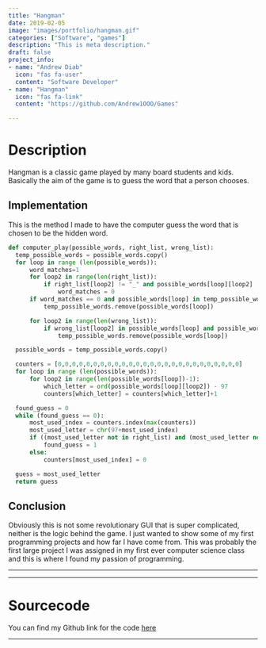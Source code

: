 ```yaml
---
title: "Hangman"
date: 2019-02-05
image: "images/portfolio/hangman.gif"
categories: ["Software", "games"]
description: "This is meta description."
draft: false
project_info:
- name: "Andrew Diab"
  icon: "fas fa-user"
  content: "Software Developer"
- name: "Hangman"
  icon: "fas fa-link"
  content: "https://github.com/Andrew1OOO/Games"

---
```



# Description
  Hangman is a classic game played by many board students and kids. Basically the aim of the game is to guess the word that a person chooses. 


## Implementation
  This is the method I made to have the computer guess the word that is chosen to be the hidden word. 
  ```python
  def computer_play(possible_words, right_list, wrong_list):
    temp_possible_words = possible_words.copy()
    for loop in range (len(possible_words)):
        word_matches=1
        for loop2 in range(len(right_list)):
            if right_list[loop2] != "_" and possible_words[loop][loop2] != right_list[loop2]:
                word_matches = 0
        if word_matches == 0 and possible_words[loop] in temp_possible_words:
            temp_possible_words.remove(possible_words[loop])

        for loop2 in range(len(wrong_list)):
            if wrong_list[loop2] in possible_words[loop] and possible_words[loop] in temp_possible_words:
                temp_possible_words.remove(possible_words[loop])

    possible_words = temp_possible_words.copy()

    counters = [0,0,0,0,0,0,0,0,0,0,0,0,0,0,0,0,0,0,0,0,0,0,0,0,0,0]
    for loop in range (len(possible_words)):
        for loop2 in range(len(possible_words[loop])-1):
            which_letter = ord(possible_words[loop][loop2]) - 97
            counters[which_letter] = counters[which_letter]+1

    found_guess = 0
    while (found_guess == 0):
        most_used_index = counters.index(max(counters))
        most_used_letter = chr(97+most_used_index)
        if ((most_used_letter not in right_list) and (most_used_letter not in wrong_list)):
            found_guess = 1
        else:
            counters[most_used_index] = 0

    guess = most_used_letter
    return guess

  ```
## Conclusion
  Obviously this is not some revolutionary GUI that is super complicated, neither is the logic behind the game. I just wanted to show some of my first programming projects and how far I have come from. This was probably the first large project I was assigned in my first ever computer science class and this is where I found my passion of programming. 

***



***

# Sourcecode

You can find my Github link for the code [here](https://github.com/Andrew1OOO/Andrew-Projects/blob/master/HangmanAdvanced.py)
***

